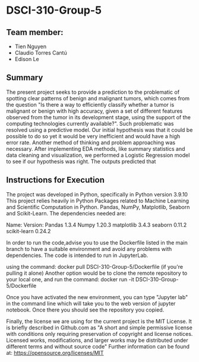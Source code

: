 # DSCI-310-Group-5

## Team member:
- Tien Nguyen
- Claudio Torres Cantú
- Edison Le


## Summary
The present project seeks to provide a prediction to the problematic of spotting clear patterns of benign and malignant tumors, which comes from the question "Is there a way to efficiently classify whether a tumor is malignant or benign with high accuracy,  given a set of different features observed from the tumor in its development stage, using the support of the  computing technologies currently available?". 
Such problematic was resolved using a predictive model. Our initial hypothesis was that it could be possible to do so yet it would be very inefficient and would have a high error rate. Another method of thinking and problem approaching was necessary.
After implementing EDA methods, like summary statistics and data cleaning and visualization, 
we performed a Logistic Regression model to see if our hypothesis was right. The outputs predicted that 

## Instructions for Execution
The project was developed in Python, specifically in Python version 3.9.10
This project relies heavily in Python Packages related to Machine Learning and Scientific Computation in Python. Pandas, NumPy, Matplotlib, Seaborn and Scikit-Learn. 
The dependencies needed are:

Name:       Version:
Pandas       1.3.4
Numpy        1.20.3
matplotlib   3.4.3
seaborn      0.11.2
scikit-learn 0.24.2

In order to run the code,advise you to use the Dockerfile listed in the main branch to have a suitable environment and avoid any problems with dependencies. The code is intended to run in JupyterLab.

using the command: docker pull DSCI-310-Group-5/Dockerfile (if you're pulling it alone)
Another option would be to clone the remote repository to your local one, and run the command: 
docker run -it DSCI-310-Group-5/Dockerfile

Once you have activated the new environment, you can type "Jupyter lab" in the command line which will take you to the web version of jupyter notebook. Once there you should see the repository you copied. 

Finally, the license we are using for the current project is the MIT License. It is briefly described in Github.com as "A short and simple permissive license with conditions only requiring preservation of copyright and license notices. Licensed works, modifications, and larger works may be distributed under different terms and without source code" 
Further information can be found at:
https://opensource.org/licenses/MIT


